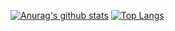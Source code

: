 [![Anurag's github stats](https://github-readme-stats.vercel.app/api?username=65zlui&theme=cobalt)](https://github.com/anuraghazra/github-readme-stats)
[![Top Langs](https://github-readme-stats.vercel.app/api/top-langs/?username=65zlui&layout=compact&theme=cobalt)](https://github.com/anuraghazra/github-readme-stats)